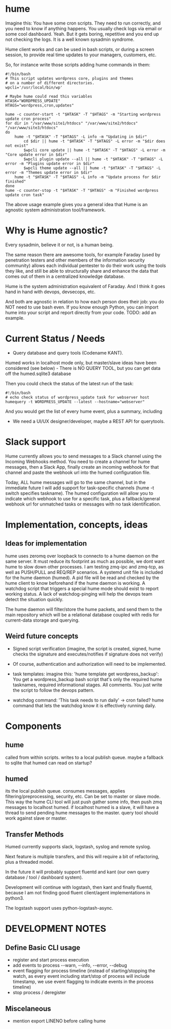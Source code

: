 # hume
Imagine this: You have some cron scripts. They need to run correctly, and you need to know
if anything happens. You usually check logs via email or some cool
dashboard. Yeah. But it gets boring, repetitive and you end up not checking
the logs. It is a well known sysadmin syndrome.

Hume client works and can be used in bash scripts, or during a screen
session, to provide real time updates to your managers, customers, etc.

So, for instance write those scripts adding hume commands in them:

```
#!/bin/bash
# This script updates wordpress core, plugins and themes
# on a number of different directories.
wpcli='/usr/local/bin/wp'

# Maybe hume could read this variables
HTASK="WORDPRESS_UPDATE"
HTAGS="wordpress,cron,updates"

hume -c counter-start -t "$HTASK" -T "$HTAGS" -m "Starting wordpress update cron process"
for dir in "/var/www/site1/htdocs" "/var/www/site2/htdocs" "/var/www/site3/htdocs"
do
	hume -t "$HTASK" -T "$HTAGS" -L info -m "Updating in $dir"
        cd $dir || hume -t "$HTASK" -T "$HTAGS" -L error -m "$dir does not exist"
        $wpcli core update || hume -t "$HTASK" -T "$HTAGS" -L error -m "Core update error in $dir"
        $wpcli plugin update --all || hume -t "$HTASK" -T "$HTAGS" -L error -m "Plugins update error in $dir"
        $wpcli theme update --all || hume -t "$HTASK" -T "$HTAGS" -L error -m "Themes update error in $dir"
	hume -t "$HTASK" -T "$HTAGS" -L info -m "Update process for $dir finished"
done
hume -c counter-stop -t "$HTASK" -T "$HTAGS" -m "Finished wordpress update cron task"
```

The above usage example gives you a general idea that Hume is an agnostic system administration tool/framework.

# Why is Hume agnostic?

Every sysadmin, believe it or not, is a human being.

The same reason there are awesome tools, for example Faraday (used by
penetration testers and other members of the information security community)
allows each individual pentester to do their work using the
tools they like, and still be able to structurally share and enhance the data
that comes out of them in a centralized knowledge database.

Hume is the system administration equivalent of Faraday. And I think it goes
hand in hand with devops, devsecops, etc.

And both are agnostic in relation to how each person does their job: you do
NOT need to use bash even. If you know enough Python, you can import hume
into your script and report directly from your code. TODO: add an example.

# Current Status / Needs

* Query database and query tools (Codename KANT).

Humed works in localhost mode only, but master/slave ideas have been
considered (see below) - There is NO QUERY TOOL, but you can get data off
the humed.sqlite3 database

Then you could check the status of the latest run of the task:

```
#!/bin/bash
# echo check status of wordpress_update task for webserver host
humequery -t WORDPRESS_UPDATE --latest --hostname="webserver"
```

And you would get the list of every hume event, plus a summary, including 

* We need a UI/UX designer/developer, maybe a REST API for querytools.


# Slack support

Hume currently allows you to send messages to a Slack channel using the
Incoming Webhooks method. You need to create a channel for hume messages,
then a Slack App, finally create an incoming webhook for that channel and
paste the webhook url into the humed configuration file.

Today, ALL hume messages will go to the same channel, but in the immediate
future I will add support for task-specific channels (hume -t switch
specifies taskname). The humed configuration will allow you to indicate
which webhook to use for a specific task, plus a fallback/general webhook
url for unmatched tasks or messages with no task identification.

# Implementation, concepts, ideas

## Ideas for implementation

hume uses zeromq over loopback to connecto to a hume daemon on the same
server. It must reduce its footprint as much as possible, we dont want hume
to slow down other processes. I am testing zmq-ipc and zmq-tcp, as well as
PUSH/PULL and REQ/REP scenarios. A systemd unit file is included for the hume
daemon (humed). A pid file will be read and checked by the hume client to
know beforehand if the hume daemon is working. A watchdog script that
triggers a special hume mode should exist to report working status. A lack
of watchdog-pinging will help the devops team detect the situation quickly.

The hume daemon will filter/store the hume packets, and send them to the
main repository which will be a relational database coupled with redis for
current-data storage and querying.

## Weird future concepts

* Signed script verification (imagine, the script is created, signed, hume
checks the signature and executes/notifies if signature does not verify)

* Of course, authentication and authorization will need to be implemented.

* task templates: imagine this: 'hume template get wordpress_backup': You
get a wordpress_backup bash script that's only the required hume tasknames,
required informational stages.  All comments.  You just write the script to
follow the devops pattern.

* watchdog command: 'This task needs to run daily' -> cron failed? hume
command that lets the watchdog know it is effectively running daily.


# Components

## hume

called from within scripts.  writes to a local publish queue.  maybe a
fallback to sqlite that humed can read on startup?

## humed

its the local publish queue.  consumes messages, applies
filtering/preprocessing, security, etc.  Can be set to master or slave mode. 
This way the hume CLI tool will just push gather some info, then push zmq
messages to localhost humed.  if localhost humed is a slave, it will have a
thread to send pending hume messages to the master.  query tool should work
against slave or master.

## Transfer Methods

Humed currently supports slack, logstash, syslog and remote syslog.

Next feature is multiple transfers, and this will require a bit of
refactoring, plus a threaded model.

In the future it will probably support fluentd and kant (our own query
database / tool / dashboard system).

Development will continue with logstash, then kant and finally fluentd,
because I am not finding good fluent client/agent implementations in
python3.

The logstash support uses python-logstash-async.

# DEVELOPMENT NOTES

## Define Basic CLI usage
* register and start process execution
* add events to process --warn, --info, --error, --debug
* event flagging for process timeline (instead of starting/stopping the watch, as every event including start/stop of process will include timestamp, we use event flagging to indicate events in the process timeline)
* stop process / deregister

## Miscelaneous
* mention export LINENO before calling hume
